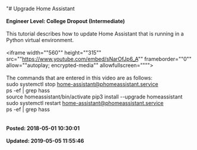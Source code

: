 "# Upgrade Home Assistant<br /><br />**Engineer Level: College Dropout (Intermediate)** <br /><br /> This tutorial describes how to update Home Assistant that is running in a Python virtual environment.<br /> <br /> <iframe width=""560"" height=""315"" src=""https://www.youtube.com/embed/sNarOfJp6_A"" frameborder=""0"" allow=""autoplay; encrypted-media"" allowfullscreen=""""></iframe><br /> <br /> The commands that are entered in this video are as follows:<br /> sudo systemctl stop home-assistant@phomeassistant.service<br /> ps -ef | grep hass<br /> source homeassistant/bin/activate pip3 install --upgrade homeassistant<br /> sudo systemctl restart home-assistant@phomeassistant.service<br /> ps -ef | grep hass<br /><br /><br />**Posted: 2018-05-01 10:30:01** <br /><br />**Updated: 2019-05-05 11:55:46** <br /><br />
